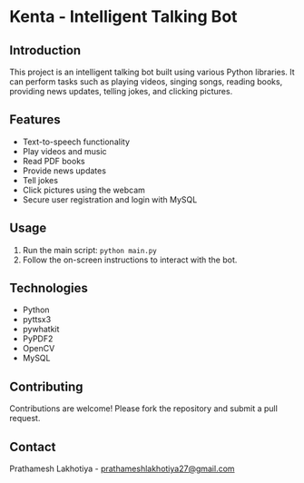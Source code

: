 # Kenta - Intelligent Talking Bot

## Introduction
This project is an intelligent talking bot built using various Python libraries. It can perform tasks such as playing videos, singing songs, reading books, providing news updates, telling jokes, and clicking pictures.

## Features
- Text-to-speech functionality
- Play videos and music
- Read PDF books
- Provide news updates
- Tell jokes
- Click pictures using the webcam
- Secure user registration and login with MySQL

## Usage
1. Run the main script: `python main.py`
2. Follow the on-screen instructions to interact with the bot.

## Technologies
- Python
- pyttsx3
- pywhatkit
- PyPDF2
- OpenCV
- MySQL

## Contributing
Contributions are welcome! Please fork the repository and submit a pull request.

## Contact
Prathamesh Lakhotiya - prathameshlakhotiya27@gmail.com
